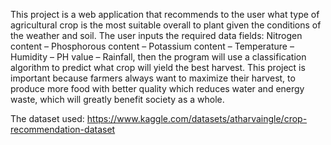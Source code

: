 This project is a web application that recommends to the user what type of 
agricultural crop is the most suitable overall to plant given the conditions of the 
weather and soil. 
The user inputs the required data fields: Nitrogen content –
Phosphorous content – Potassium content – Temperature – Humidity – PH value 
– Rainfall, then the program will use a classification algorithm to predict what 
crop will yield the best harvest. This project is important because farmers always 
want to maximize their harvest, to produce more food with better quality which 
reduces water and energy waste, which will greatly benefit society as a whole.

The dataset used: https://www.kaggle.com/datasets/atharvaingle/crop-recommendation-dataset 

